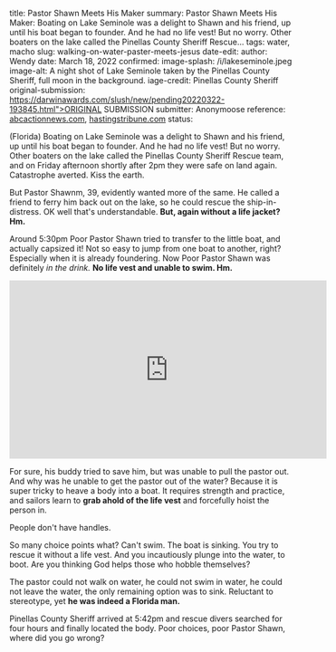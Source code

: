 title: Pastor Shawn Meets His Maker
summary: Pastor Shawn Meets His Maker: Boating on Lake Seminole was a delight to Shawn and his friend, up until his boat began to founder. And he had no life vest! But no worry. Other boaters on the lake called the Pinellas County Sheriff Rescue...
tags: water, macho
slug: walking-on-water-paster-meets-jesus
date-edit:
author: Wendy
date: March 18, 2022
confirmed: 
image-splash: /i/lakeseminole.jpeg
image-alt: A night shot of Lake Seminole taken by the Pinellas County Sheriff, full moon in the background.
iage-credit: Pinellas County Sheriff
original-submission: https://darwinawards.com/slush/new/pending20220322-193845.html">ORIGINAL SUBMISSION</A>
submitter: Anonymoose
reference: <a href="https://www.abcactionnews.com/news/local-news/first-responders-looking-for-missing-man-in-lake-seminole">abcactionnews.com</a>, <a href="https://www.hastingstribune.com/after-rescue-florida-pastor-returns-to-lake-and-drowns/article_ec44fde4-a191-5f5c-9ccc-fbd4100a9d1b.html">hastingstribune.com</a>
status:


(Florida) Boating on Lake Seminole was a delight to Shawn
and his friend, up until his boat began to founder. And he had no life
vest! But no worry. Other boaters on the lake called the Pinellas County
Sheriff Rescue team, and on Friday afternoon shortly after 2pm they were
safe on land again. Catastrophe averted. Kiss the earth.
<P>
But Pastor Shawnm, 39, evidently wanted more of the same. He called a friend to
ferry him back out on the lake, so he could rescue the ship-in-distress. OK
well that's understandable. <strong>But, again without a life jacket? Hm.</strong>
<P>
Around 5:30pm Poor Pastor Shawn tried to transfer to the little boat, and
actually capsized it! Not so easy to jump from one boat to another, right?
Especially when it is already foundering. Now Poor Pastor Shawn was
definitely <em>in the drink.</em> <strong>No life vest and unable to swim. Hm.</strong>
</p>
<iframe width="560" height="315"
src="https://www.youtube.com/embed/HA0igjCNJOw" title="YouTube
video player" frameborder="0" allow="accelerometer; autoplay;
clipboard-write; encrypted-media; gyroscope; picture-in-picture" allowfullscreen></iframe>
<p>
For sure, his buddy tried to save him, but was unable to pull the pastor
out. And why was he unable to get the pastor out of the water? Because it
is super tricky to heave a body into a boat. It requires strength and
practice, and sailors learn to <strong>grab ahold of the life vest</strong>
and forcefully hoist the person in.
<p>
People don't have handles.
<p>
So many choice points what? Can't swim. The boat is sinking. You try to
rescue it without a life vest. And you incautiously plunge into the water,
to boot. Are you thinking God helps those who hobble themselves?
<P>
The pastor could not walk on water, he could not swim in water, he could
not leave the water, the only remaining option was to
sink. Reluctant to stereotype, yet <strong>he was indeed a Florida
man.</strong>
<P>
Pinellas County Sheriff arrived at 5:42pm and rescue divers searched for
four hours and finally located the body. Poor choices, poor Pastor Shawn,
where did you go wrong?
<p>
